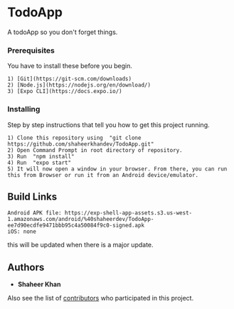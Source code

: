 # TodoApp

A todoApp so you don't forget things.

### Prerequisites

You have to install these before you begin.

```
1) [Git](https://git-scm.com/downloads)
2) [Node.js](https://nodejs.org/en/download/)
3) [Expo CLI](https://docs.expo.io/)
```

### Installing

Step by step instructions that tell you how to get this project running.

```
1) Clone this repository using  "git clone https://github.com/shaheerkhandev/TodoApp.git"
2) Open Command Prompt in root directory of repository.
3) Run  "npm install"
4) Run  "expo start"
5) It will now open a window in your browser. From there, you can run this from Browser or run it from an Android device/emulator.
```

## Build Links

```
Android APK file: https://exp-shell-app-assets.s3.us-west-1.amazonaws.com/android/%40shaheerdev/TodoApp-ee7d90ecdfe9471bbb95c4a50084f9c0-signed.apk
iOS: none
```
this will be updated when there is a major update.

## Authors

* **Shaheer Khan**

Also see the list of [contributors](https://github.com/shaheerkhandev/TodoApp/graphs/contributors) who participated in this project.
